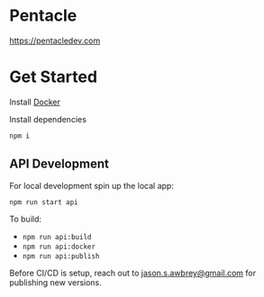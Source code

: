 # Pentacle
https://pentacledev.com

# Get Started
Install [Docker](https://www.docker.com/get-started)

Install dependencies
```bash
npm i
```

## API Development
For local development spin up the local app:
```bash
npm run start api
```

To build:
- `npm run api:build`
- `npm run api:docker`
- `npm run api:publish`

Before CI/CD is setup, reach out to jason.s.awbrey@gmail.com for publishing new versions.
